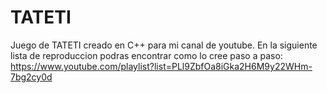 # TATETI

Juego de TATETI creado en C++ para mi canal de youtube. 
En la siguiente lista de reproduccion podras encontrar como lo cree paso a paso: https://www.youtube.com/playlist?list=PLl9ZbfOa8iGka2H6M9y22WHm-7bg2cy0d
